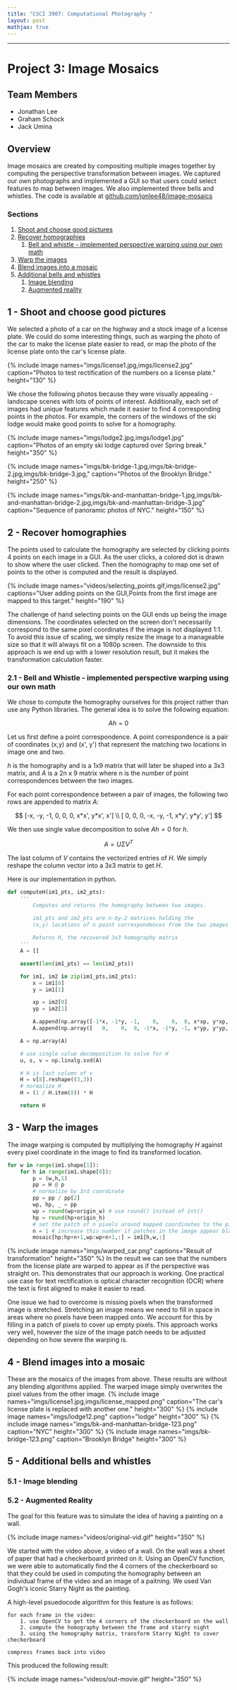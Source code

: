 ```yaml
---
title: "CSCI 3907: Computational Photography "
layout: post
mathjax: true
---
```

------
# Project 3: Image Mosaics

## Team Members
- Jonathan Lee
- Graham Schock
- Jack Umina

## Overview
Image mosaics are created by compositing multiple images together by computing the perspective transformation between images. 
We captured our own photographs and implemented a GUI so that users could select features to map between images. 
We also implemented three bells and whistles. 
The code is available at [github.com/jonlee48/image-mosaics](https://github.com/jonlee48/image-mosaics)

### Sections
1. [Shoot and choose good pictures](#1---shoot-and-choose-good-pictures)
2. [Recover homographies](#2---recover-homographies)
   1. [Bell and whistle - implemented perspective warping using our own math](#21---bell-and-whistle---implemented-perspective-warping-using-our-own-math)
3. [Warp the images](#3---warp-the-images)
4. [Blend images into a mosaic](#4---blend-images-into-a-mosaic)
5. [Additional bells and whistles](#5---additional-bells-and-whistles)
   1. [Image blending](#52---image-blending)
   2. [Augmented reality](#53---augmented-reality)

## 1 - Shoot and choose good pictures
We selected a photo of a car on the highway and a stock image of a license plate. We could do some interesting things, 
such as warping the photo of the car to make the license plate easier to read, or map the photo of the license plate onto the car's license plate.

{% include image names="imgs/license1.jpg,imgs/license2.jpg" caption="Photos to test rectification of the numbers on a license plate." height="130" %}

We chose the following photos because they were visually appealing - landscape scenes with lots of points of interest. 
Additionally, each set of images had unique features which made it easier to find 4 corresponding points in the photos.
For example, the corners of the windows of the ski lodge would make good points to solve for a homography. 

{% include image names="imgs/lodge2.jpg,imgs/lodge1.jpg" caption="Photos of an empty ski lodge captured over Spring break." height="350" %}

{% include image names="imgs/bk-bridge-1.jpg,imgs/bk-bridge-2.jpg,imgs/bk-bridge-3.jpg," caption="Photos of the Brooklyn Bridge." height="250" %}

{% include image names="imgs/bk-and-manhattan-bridge-1.jpg,imgs/bk-and-manhattan-bridge-2.jpg,imgs/bk-and-manhattan-bridge-3.jpg" caption="Sequence of panoramic photos of NYC." height="150" %}


## 2 - Recover homographies

The points used to calculate the homography are selected by clicking points 4 points on each image in a GUI. 
As the user clicks, a colored dot is drawn to show where the user clicked.
Then the homography to map one set of points to the other is computed and the result is displayed.

{% include image names="videos/selecting_points.gif,imgs/license2.jpg" captions="User adding points on the GUI,Points from the first image are mapped to this target." height="190" %}

The challenge of hand selecting points on the GUI ends up being the image dimensions. 
The coordinates selected on the screen don't necessarily correspond to the same pixel coordinates if the image is not displayed 1:1.
To avoid this issue of scaling, we simply resize the image to a manageable size so that it will always fit on a 1080p screen.
The downside to this approach is we end up with a lower resolution result, but it makes the transformation calculation faster.


### 2.1 - Bell and Whistle - implemented perspective warping using our own math
We chose to compute the homography ourselves for this project rather than use any Python libraries. The general idea is to solve the following equation:

$$
Ah = 0
$$

Let us first define a point correspondence. A point correspondence is a pair of coordinates (x,y) and (x', y') that represent the matching two locations in image one and two.

$h$ is the homography and is a 1x9 matrix that will later be shaped into a 3x3 matrix, and $A$ is a 2n x 9 matrix where n is the number of point correspondences between the two images.

For each point correspondence between a pair of images, the following two rows are appended to matrix $A$:

$$
[-x, -y, -1,    0,    0,  0, x*x', y*x', x'] \\
[   0,    0,  0, -x, -y, -1, x*y', y*y', y']
$$

We then use single value decomposition to solve $Ah=0$ for $h$. 

$$
A = U \Sigma V^T
$$

The last column of $V$ contains the vectorized entries of $H$. We simply reshape the column vector into a 3x3 matrix to get $H$.

Here is our implementation in python.
```python
def computeH(im1_pts, im2_pts):
    '''
        Computes and returns the homography between two images.

        im1_pts and im2_pts are n-by-2 matrices holding the 
        (x,y) locations of n point correspondences from the two images
        
        Returns H, the recovered 3x3 homography matrix
    '''
    A = [] 

    assert(len(im1_pts) == len(im2_pts))

    for im1, im2 in zip(im1_pts,im2_pts):
        x = im1[0]
        y = im1[1]

        xp = im2[0]
        yp = im2[1]

        A.append(np.array([-1*x, -1*y, -1,    0,    0,  0, x*xp, y*xp, xp]))
        A.append(np.array([   0,    0,  0, -1*x, -1*y, -1, x*yp, y*yp, yp]))

    A = np.array(A)

    # use single value decomposition to solve for H
    u, s, v = np.linalg.svd(A)

    # H is last column of v
    H = v[8].reshape((3,3))
    # normalize H
    H = (1 / H.item(8)) * H

    return H
```

## 3 - Warp the images
The image warping is computed by multiplying the homography $H$ against every pixel coordinate in the image to find its transformed location.
```python
for w in range(im1.shape[1]):
    for h in range(im1.shape[0]):
        p = (w,h,1)
        pp = H @ p
        # normalize by 3rd coordinate
        pp = pp / pp[2]
        wp, hp, _ = pp
        wp = round(wp+origin_w) # use round() instead of int()
        hp = round(hp+origin_h)
        # set the patch of n pixels around mapped coordinates to the pixel color (to account for rounding error)
        n = 1 # increase this number if patches in the image appear blank
        mosaic[hp:hp+n+1,wp:wp+n+1,:] = im1[h,w,:]
```

{% include image names="imgs/warped_car.png" captions="Result of transformation" height="350" %}
In the result we can see that the numbers from the license plate are warped to appear as if the perspective was straight on.
This demonstrates that our approach is working. One practical use case for text rectification is optical character recognition (OCR) where the text is first 
aligned to make it easier to read.

One issue we had to overcome is missing pixels when the transformed image is stretched. Stretching an image means
we need to fill in space in areas where no pixels have been mapped onto. 
We account for this by filling in a patch of pixels to cover up empty pixels. This approach works very well, however the 
size of the image patch needs to be adjusted depending on how severe the warping is.

## 4 - Blend images into a mosaic
These are the mosaics of the images from above. These results are without any blending algorithms applied.
The warped image simply overwrites the pixel values from the other image.
{% include image names="imgs/license1.jpg,imgs/license_mapped.png" caption="The car's license plate is replaced with another one." height="300" %}
{% include image names="imgs/lodge12.png" caption="lodge" height="300" %}
{% include image names="imgs/bk-and-manhattan-bridge-123.png" caption="NYC" height="300" %}
{% include image names="imgs/bk-bridge-123.png" caption="Brooklyn Bridge" height="300" %}

## 5 - Additional bells and whistles

### 5.1 - Image blending


### 5.2 - Augmented Reality

The goal for this feature was to simulate the idea of having a painting on a wall. 

{% include image names="videos/original-vid.gif" height="350" %}

We started with the video above, a video of a wall. On the wall was a sheet of paper that had a checkerboard printed on it. Using an OpenCV function, we were able to automatically find the 4 corners of the checkerboard so that they could be used in computing the homography between an individual frame of the video and an image of a paitning. We used Van Gogh's iconic Starry Night as the painting.

A high-level psuedocode algorithm for this feature is as follows:
```
for each frame in the video:
    1. use OpenCV to get the 4 corners of the checkerboard on the wall
    2. compute the homography between the frame and starry night 
    3. using the homography matrix, transform Starry Night to cover checkerboard

compress frames back into video
```

This produced the following result:

{% include image names="videos/out-movie.gif" height="350" %}